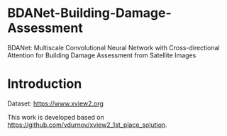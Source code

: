 # BDANet-Building-Damage-Assessment
BDANet: Multiscale Convolutional Neural Network with Cross-directional Attention for Building Damage Assessment from Satellite Images

# Introduction
Dataset:
https://www.xview2.org

This work is developed based on https://github.com/vdurnov/xview2_1st_place_solution.
